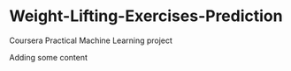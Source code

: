 # Weight-Lifting-Exercises-Prediction
Coursera Practical Machine Learning project

Adding some content